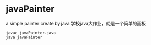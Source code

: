 # javaPainter
a simple painter create by java
学校java大作业，就是一个简单的画板<br>
````
javac javaPainter.java
java javaPainter
````
